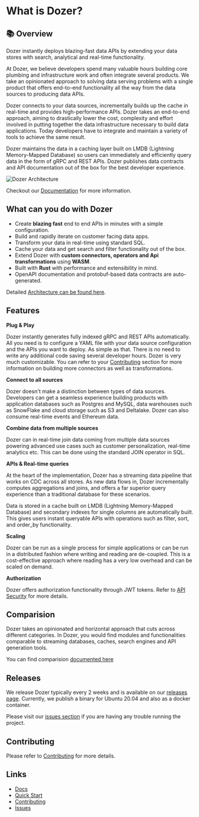 # What is Dozer?

## 📚 Overview

Dozer instantly deploys blazing-fast data APIs by extending your data stores with search, analytical and real-time functionality. 

At Dozer, we believe developers spend many valuable hours building core plumbing and infrastructure work and often integrate several products. We take an opinionated approach to solving data serving problems with a single product that offers end-to-end functionality all the way from the data sources to producing data APIs. 

Dozer connects to your data sources, incrementally builds up the cache in real-time and provides high-performance APIs. Dozer takes an end-to-end approach, aiming to drastically lower the cost, complexity and effort involved in putting together the data infrastructure necessary to build data applications. Today developers have to integrate and maintain a variety of tools to achieve the same result. 

Dozer maintains the data in a caching layer built on LMDB (Lightning Memory-Mapped Database) so users can immediately and efficiently query data in the form of gRPC and REST APIs. Dozer publishes data contracts and API documentation out of the box for the best developer experience. 

![Dozer Architecture](https://getdozer.io/img/dozer-binary.svg)

Checkout our [Documentation](https://getdozer.io/docs/dozer) for more information.

##  What can you do with Dozer

- Create **blazing fast** end to end APIs in minutes with a simple configuration.
- Build and rapidly iterate on customer facing data apps.
- Transform your data in real-time using standard SQL. 
- Cache your data and get search and filter functionality out of the box.
- Extend Dozer with **custom connectors, operators and Api transformations** using **WASM**.
- Built with **Rust** with performance and extensibility in mind.
- OpenAPI documentation and protobuf-based data contracts are auto-generated.

Detailed [Architecture can be found here](https:///getdozer.io/docs/dozer/architecture). 

## Features

**Plug & Play**

Dozer instantly generates fully indexed gRPC and REST APIs automatically. All you need is to configure a YAML file with your data source configuration and the APIs you want to deploy. As simple as that. There is no need to write any additional code saving several developer hours. Dozer is very much customizable. You can refer to your [Contributing](https://getdozer.io/docs/contributing/overview) section for more information on building more connectors as well as transformations. 


**Connect to all sources**

Dozer doesn't make a distinction between types of data sources. Developers can get a seamless experience building products with application databases such as Postgres and MySQL, data warehouses such as SnowFlake and cloud storage such as S3 and Deltalake. Dozer can also consume real-time events and Ethereum data. 

**Combine data from multiple sources**

Dozer can in real-time join data coming from multiple data sources powering advanced use cases such as customer personalization, real-time analytics etc. This can be done using the standard JOIN operator in SQL.

**APIs & Real-time queries**

At the heart of the implementation, Dozer has a streaming data pipeline that works on CDC across all stores. As new data flows in, Dozer incrementally computes aggregations and joins, and offers a far superior query experience than a traditional database for these scenarios. 

Data is stored in a cache built on LMDB (Lightning Memory-Mapped Database) and secondary indexes for single columns are automatically built. This gives users instant queryable APIs with operations such as filter, sort, and order_by functionality. 

**Scaling**

Dozer can be run as a single process for simple applications or can be run in a distributed fashion where writing and reading are de-coupled. This is a cost-effective approach where reading has a very low overhead and can be scaled on demand.


**Authorization**

Dozer offers authorization functionality through JWT tokens. Refer to [API Security](https://getdozer.io/docs/reference/api/security) for more details.

## Comparision
Dozer takes an opinionated and horizontal approach that cuts across different categories. In Dozer, you would find modules and functionalities comparable to streaming databases, caches, search engines and API generation tools.

You can find comparision [documented here](https://getdozer.io/docs/dozer/comparision)


## Releases
We release Dozer typically every 2 weeks and is available on our [releases page](https://github.com/getdozer/dozer/releases/latest). Currently, we publish a binary for Ubuntu 20.04 and also as a docker container.


Please visit our [issues section](https://github.com/getdozer/dozer/issues) if you are having any trouble running the project.


## Contributing
Please refer to [Contributing](https://getdozer.io/docs/contributing/overview) for more details.


## Links
- [Docs](https://getdozer.io/docs/dozer)
- [Quick Start](https://getdozer.io/docs/category/getting-started)
- [Contributing](https://getdozer.io/docs/contributing/overview)
- [Issues](https://github.com/getdozer/dozer/issues)
